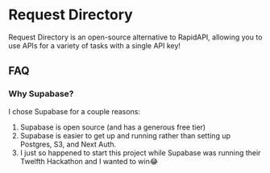 # Request Directory

Request Directory is an open-source alternative to RapidAPI, allowing you to use APIs for a variety of tasks with a single API key!


## FAQ

### Why Supabase?

I chose Supabase for a couple reasons:

1. Supabase is open source (and has a generous free tier)
2. Supabase is easier to get up and running rather than setting up Postgres, S3, and Next Auth.
3. I just so happened to start this project while Supabase was running their Twelfth Hackathon and I wanted to win😂
